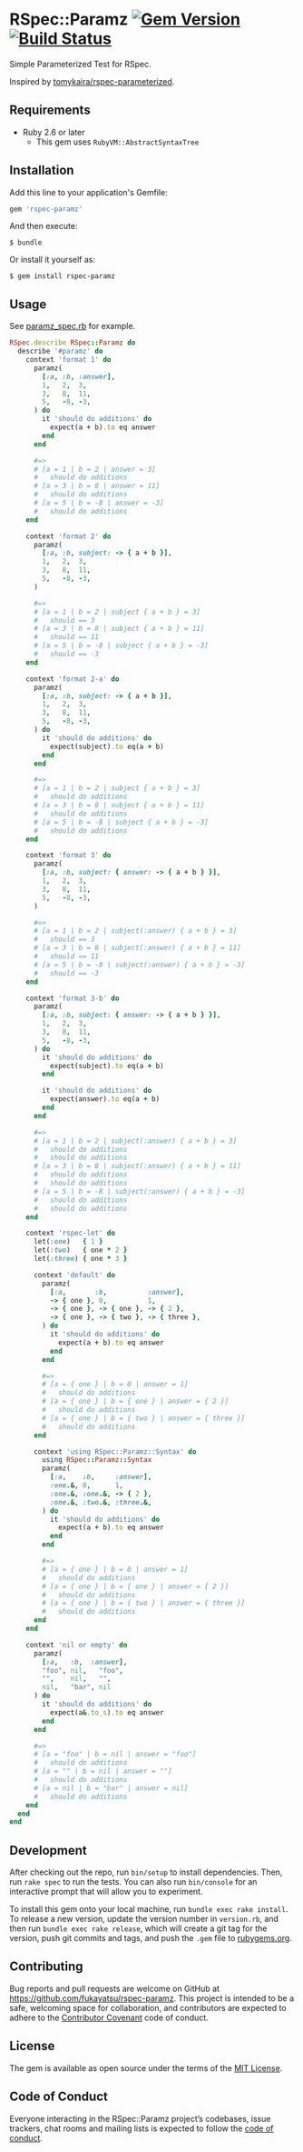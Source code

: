 # RSpec::Paramz [![Gem Version](https://badge.fury.io/rb/rspec-paramz.svg)](https://badge.fury.io/rb/rspec-paramz) [![Build Status](https://travis-ci.org/fukayatsu/rspec-paramz.svg?branch=master)](https://travis-ci.org/fukayatsu/rspec-paramz)

Simple Parameterized Test for RSpec.

Inspired by [tomykaira/rspec-parameterized](https://github.com/tomykaira/rspec-parameterized).

## Requirements

- Ruby 2.6 or later
  - This gem uses `RubyVM::AbstractSyntaxTree`

## Installation

Add this line to your application's Gemfile:

```ruby
gem 'rspec-paramz'
```

And then execute:

    $ bundle

Or install it yourself as:

    $ gem install rspec-paramz

## Usage

See [paramz_spec.rb](https://github.com/fukayatsu/rspec-paramz/blob/master/spec/rspec/paramz_spec.rb) for example.

```ruby
RSpec.describe RSpec::Paramz do
  describe '#paramz' do
    context 'format 1' do
      paramz(
        [:a, :b, :answer],
        1,   2,  3,
        3,   8,  11,
        5,   -8, -3,
      ) do
        it 'should do additions' do
          expect(a + b).to eq answer
        end
      end

      #=>
      # [a = 1 | b = 2 | answer = 3]
      #   should do additions
      # [a = 3 | b = 8 | answer = 11]
      #   should do additions
      # [a = 5 | b = -8 | answer = -3]
      #   should do additions
    end

    context 'format 2' do
      paramz(
        [:a, :b, subject: -> { a + b }],
        1,   2,  3,
        3,   8,  11,
        5,   -8, -3,
      )

      #=>
      # [a = 1 | b = 2 | subject { a + b } = 3]
      #   should == 3
      # [a = 3 | b = 8 | subject { a + b } = 11]
      #   should == 11
      # [a = 5 | b = -8 | subject { a + b } = -3]
      #   should == -3
    end

    context 'format 2-a' do
      paramz(
        [:a, :b, subject: -> { a + b }],
        1,   2,  3,
        3,   8,  11,
        5,   -8, -3,
      ) do
        it 'should do additions' do
          expect(subject).to eq(a + b)
        end
      end

      #=>
      # [a = 1 | b = 2 | subject { a + b } = 3]
      #   should do additions
      # [a = 3 | b = 8 | subject { a + b } = 11]
      #   should do additions
      # [a = 5 | b = -8 | subject { a + b } = -3]
      #   should do additions
    end

    context 'format 3' do
      paramz(
        [:a, :b, subject: { answer: -> { a + b } }],
        1,   2,  3,
        3,   8,  11,
        5,   -8, -3,
      )

      #=>
      # [a = 1 | b = 2 | subject(:answer) { a + b } = 3]
      #   should == 3
      # [a = 3 | b = 8 | subject(:answer) { a + b } = 11]
      #   should == 11
      # [a = 5 | b = -8 | subject(:answer) { a + b } = -3]
      #   should == -3
    end

    context 'format 3-b' do
      paramz(
        [:a, :b, subject: { answer: -> { a + b } }],
        1,   2,  3,
        3,   8,  11,
        5,   -8, -3,
      ) do
        it 'should do additions' do
          expect(subject).to eq(a + b)
        end

        it 'should do additions' do
          expect(answer).to eq(a + b)
        end
      end

      #=>
      # [a = 1 | b = 2 | subject(:answer) { a + b } = 3]
      #   should do additions
      #   should do additions
      # [a = 3 | b = 8 | subject(:answer) { a + b } = 11]
      #   should do additions
      #   should do additions
      # [a = 5 | b = -8 | subject(:answer) { a + b } = -3]
      #   should do additions
      #   should do additions
    end

    context 'rspec-let' do
      let(:one)   { 1 }
      let(:two)   { one * 2 }
      let(:three) { one * 3 }

      context 'default' do
        paramz(
          [:a,       :b,          :answer],
          -> { one }, 0,          1,
          -> { one }, -> { one }, -> { 2 },
          -> { one }, -> { two }, -> { three },
        ) do
          it 'should do additions' do
            expect(a + b).to eq answer
          end
        end

        #=>
        # [a = { one } | b = 0 | answer = 1]
        #   should do additions
        # [a = { one } | b = { one } | answer = { 2 }]
        #   should do additions
        # [a = { one } | b = { two } | answer = { three }]
        #   should do additions
      end

      context 'using RSpec::Paramz::Syntax' do
        using RSpec::Paramz::Syntax
        paramz(
          [:a,    :b,     :answer],
          :one.&, 0,      1,
          :one.&, :one.&, -> { 2 },
          :one.&, :two.&, :three.&,
        ) do
          it 'should do additions' do
            expect(a + b).to eq answer
          end
        end

        #=>
        # [a = { one } | b = 0 | answer = 1]
        #   should do additions
        # [a = { one } | b = { one } | answer = { 2 }]
        #   should do additions
        # [a = { one } | b = { two } | answer = { three }]
        #   should do additions
      end
    end

    context 'nil or empty' do
      paramz(
        [:a,   :b,  :answer],
        "foo", nil,   "foo",
        "",    nil,   "",
        nil,   "bar", nil
      ) do
        it 'should do additions' do
          expect(a&.to_s).to eq answer
        end
      end

      #=>
      # [a = "foo" | b = nil | answer = "foo"]
      #   should do additions
      # [a = "" | b = nil | answer = ""]
      #   should do additions
      # [a = nil | b = "bar" | answer = nil]
      #   should do additions
    end
  end
end
```

## Development

After checking out the repo, run `bin/setup` to install dependencies. Then, run `rake spec` to run the tests. You can also run `bin/console` for an interactive prompt that will allow you to experiment.

To install this gem onto your local machine, run `bundle exec rake install`. To release a new version, update the version number in `version.rb`, and then run `bundle exec rake release`, which will create a git tag for the version, push git commits and tags, and push the `.gem` file to [rubygems.org](https://rubygems.org).

## Contributing

Bug reports and pull requests are welcome on GitHub at https://github.com/fukayatsu/rspec-paramz. This project is intended to be a safe, welcoming space for collaboration, and contributors are expected to adhere to the [Contributor Covenant](http://contributor-covenant.org) code of conduct.

## License

The gem is available as open source under the terms of the [MIT License](https://opensource.org/licenses/MIT).

## Code of Conduct

Everyone interacting in the RSpec::Paramz project’s codebases, issue trackers, chat rooms and mailing lists is expected to follow the [code of conduct](https://github.com/fukayatsu/rspec-paramz/blob/master/CODE_OF_CONDUCT.md).
